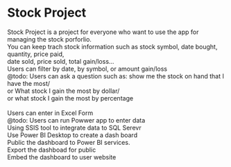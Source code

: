 # Stock Project

Stock Project is a project for everyone who want to use the app for managing the stock porforlio. <br>
You can keep trach stock information such as stock symbol, date bought, quantity, price paid,  <br>
date sold, price sold, total gain/loss... <br>
Users can filter by date, by symbol, or amount gain/loss <br>
@todo: Users can ask a question such as: show me the stock on hand that I have the most/ <br>
or What stock I gain the most by dollar/ <br>
or what stock I gain the most by percentage <br>
 <br>
Users can enter in Excel Form <br>
@todo: Users can run Powwer app to enter data <br>
Using SSIS tool to integrate data to SQL Serevr <br>
Use Power BI Desktop to create a dash board <br>
Public the dashboard to Power BI services. <br>
Export the dashboad for public <br>
Embed the dashboard to user website <br>
